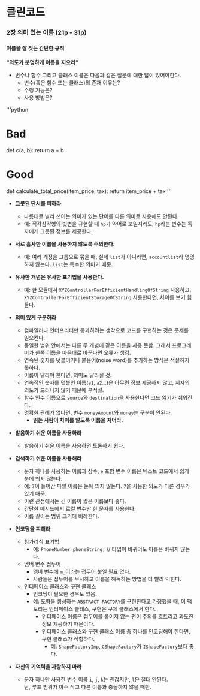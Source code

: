 # 클린코드

### 2장 의미 있는 이름 (21p - 31p)

#### 이름을 잘 짓는 간단한 규칙 
**“의도가 분명하게 이름을 지으라”**

- 변수나 함수 그리고 클래스 이름은 다음과 같은 질문에 대한 답이 있어야한다.  
  - 변수(혹은 함수 또는 클래스)의 존재 이유는?
  - 수행 기능은?
  - 사용 방법은?

'''python 
# Bad
def c(a, b):
    return a + b

# Good
def calculate_total_price(item_price, tax):
    return item_price + tax
'''

- **그릇된 단서를 피하라**  
  - 나름대로 널리 쓰이는 의미가 있는 단어를 다른 의미로 사용해도 안된다.  
  - 예: 직각삼각형의 빗변을 규현할 때 `hp`가 약어로 보일지라도, `hp`라는 변수는 독자에게 그릇된 정보를 제공한다.

- **서로 흡사한 이름을 사용하지 않도록 주의한다.**  
  - 예: 여러 계정을 그룹으로 묶을 때, 실제 `list`가 아니라면, `accountlist`라 명명하지 않는다. `list`는 특수한 의미기 때문.

- **유사한 개념은 유사한 표기법을 사용한다.**  
  - 예: 한 모듈에서 `XYZControllerForEfficientHandlingOfString` 사용하고, `XYZControllerForEfficientStorageOfString` 사용한다면, 차이를 보기 힘들다.

- **의미 있게 구분하라**  
  - 컴파일러나 인터프리터만 통과하려는 생각으로 코드를 구현하는 것은 문제를 일으킨다.
  - 동일한 범위 안에서는 다른 두 개념에 같은 이름을 사용 못함. 그래서 프로그래머가 한쪽 이름을 마음대로 바꾼다면 오류가 생김.
  - 연속된 숫자를 덧붙이거나 불용어(noise word)를 추가하는 방식은 적절하지 못하다.
  - 이름이 달라야 한다면, 의미도 달라질 것.
  - 연속적인 숫자를 덧붙인 이름(`a1`, `a2`…)은 아무런 정보 제공하지 않고, 저자의 의도가 드러나지 않기 때문에 부적절.
  - 함수 인수 이름으로 `source`와 `destination`을 사용한다면 코드 읽기가 쉬워진다.
  - 명확한 관례가 없다면, 변수 `moneyAmount`와 `money`는 구분이 안된다.  
    - **읽는 사람이 차이를 알도록 이름을 지어라.**

- **발음하기 쉬운 이름을 사용하라**  
  - 발음하기 쉬운 이름을 사용하면 토론하기 쉽다.

- **검색하기 쉬운 이름을 사용해라**  
  - 문자 하나를 사용하는 이름과 상수, `e` 포함 변수 이름은 텍스트 코드에서 쉽게 눈에 띄지 않는다.
  - 예: `7`이 들어간 파일 이름은 눈에 띄지 않는다. `7`을 사용한 의도가 다른 경우가 있기 때문.
  - 이런 관점에서는 긴 이름이 짧은 이름보다 좋다.
  - 간단한 메서드에서 로컬 변수만 한 문자를 사용한다.
  - 이름 길이는 범위 크기에 비례한다.

- **인코딩을 피해라**  
  - 헝가리식 표기법  
    - 예: `PhoneNumber phoneString;` // 타입이 바뀌어도 이름은 바뀌지 않는다.
  - 멤버 변수 접두어  
    - 멤버 변수에 `m_`이라는 접두어 붙일 필요 없다.  
    - 사람들은 접두어를 무시하고 이름을 해독하는 방법을 더 빨리 익힌다.
  - 인터페이스 클래스와 구현 클래스  
    - 인코딩이 필요한 경우도 있음.  
    - 예: 도형을 생성하는 `ABSTRACT FACTORY`를 구현한다고 가정했을 때, 이 팩토리는 인터페이스 클래스, 구현은 구체 클래스에서 한다.  
      - 인터페이스 이름은 접두어를 붙이지 않는 편이 주의를 흐트리고 과도한 정보 제공하기 때문이다.  
      - 인터페이스 클래스와 구현 클래스 이름 중 하나를 인코딩해야 한다면, 구현 클래스가 적합하다.  
        - 예: `ShapeFactoryImp`, `CShapeFactory`가 `IShapeFactory`보다 좋다.

- **자신의 기억력을 자랑하지 마라**  
  - 문자 하나만 사용한 변수 이름 `i`, `j`, `k`는 괜찮지만, `l`은 절대 안된다.  
    단, 루프 범위가 아주 작고 다른 이름과 충돌하지 않을 때만.


